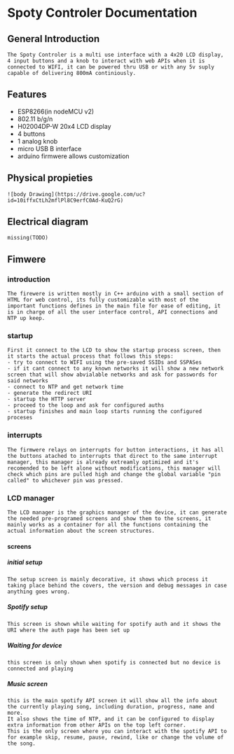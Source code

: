 # Spoty Controler Documentation

## General Introduction
    The Spoty Controler is a multi use interface with a 4x20 LCD display, 4 input buttons and a knob to interact with web APIs when it is connected to WIFI, it can be powered thru USB or with any 5v suply capable of delivering 800mA continiously.

## Features
- ESP8266(in nodeMCU v2)
- 802.11 b/g/n
- H02004DP-W 20x4 LCD display
- 4 buttons
- 1 analog knob
- micro USB B interface
- arduino firmwere allows customization

## Physical propieties

    ![body Drawing](https://drive.google.com/uc?id=10iffxCtLh2mflPl8C9erfC0Ad-KuQ2rG)

## Electrical diagram
    missing(TODO)

## Fimwere

### introduction

    The firewere is written mostly in C++ arduino with a small section of HTML for web control, its fully customizable with most of the important functions defines in the main file for ease of editing, it is in charge of all the user interface control, API connections and NTP up keep.

### startup

    First it connect to the LCD to show the startup process screen, then it starts the actual process that follows this steps:
    - try to connect to WIFI using the pre-saved SSIDs and SSPASes
    - if it cant connect to any known networks it will show a new network screen that will show abvialable networks and ask for passwords for said networks
    - connect to NTP and get network time
    - generate the redirect URI 
    - startup the HTTP server
    - proceed to the loop and ask for configured auths
    - startup finishes and main loop starts running the configured proceses

### interrupts

    The firmwere relays on interrupts for button interactions, it has all the buttons atached to interrupts that direct to the same interrupt manager, this manager is already extreamly optimized and it's recomended to be left alone without modifications, this manager will check which pins are pulled high and change the global variable "pin called" to whichever pin was pressed.

### LCD manager

    The LCD manager is the graphics manager of the device, it can generate the needed pre-programed screens and show them to the screens, it mainly works as a container for all the functions containing the actual information about the screen structures.

#### screens 

##### initial setup 

    The setup screen is mainly decorative, it shows which process it taking place behind the covers, the version and debug messages in case anything goes wrong.

##### Spotify setup

    This screen is shown while waiting for spotify auth and it shows the URI where the auth page has been set up

##### Waiting for device

    this screen is only shown when spotify is connected but no device is connected and playing

##### Music screen

    this is the main spotify API screen it will show all the info about the currently playing song, including duration, progress, name and more.
    It also shows the time of NTP, and it can be configured to display extra information from other APIs on the top left corner.
    This is the only screen where you can interact with the spotify API to for example skip, resume, pause, rewind, like or change the volume of the song.





